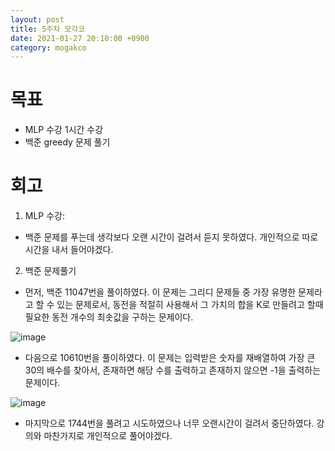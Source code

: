 ```yaml
---
layout: post
title: 5주차 모각코
date: 2021-01-27 20:10:00 +0900
category: mogakco
---
```

# 목표

+  MLP 수강 1시간 수강
+ 백준 greedy 문제 풀기

# 회고
1. MLP 수강:
  - 백준 문제를 푸는데 생각보다 오랜 시간이 걸려서 듣지 못하였다. 개인적으로 따로 시간을 내서 들어야겠다.

2. 백준 문제풀기
  - 먼저, 백준 11047번을 풀이하였다.
  이 문제는 그리디 문제들 중 가장 유명한 문제라고 할 수 있는 문제로서, 동전을 적절히 사용해서 그 가치의 합을 K로 만들려고 할때 필요한 동전 개수의 최솟값을 구하는 문제이다.

![image](https://user-images.githubusercontent.com/34561570/105177100-8b32fb80-5b69-11eb-8bcb-325c5c2bd709.png)

  - 다음으로 10610번을 풀이하였다.
  이 문제는 입력받은 숫자를 재배열하여 가장 큰 30의 배수를 찾아서, 존재하면 해당 수를 출력하고 존재하지 않으면 -1을  출력하는 문제이다.

![image](https://user-images.githubusercontent.com/34561570/106001630-88994e80-60f3-11eb-94bf-c5674a58e20e.png)

- 마지막으로 1744번을 풀려고 시도하였으나 너무 오랜시간이 걸려서 중단하였다. 강의와 마찬가지로 개인적으로 풀어야겠다.
